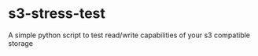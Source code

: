 # s3-stress-test
A simple python script to test read/write capabilities of your s3 compatible storage
